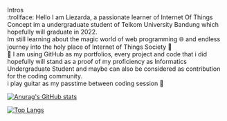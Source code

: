 Intros  
:trollface: 
    Hello I am Liezarda, a passionate learner of Internet Of Things Concept
    im a undergraduate student of Telkom University Bandung which hopefully will graduate in 2022.  
    Im still learning about the magic world of web programming :globe_with_meridians: and endless journey into the holy place of Internet of Things Society :sparkler:  
🔭 I am using GitHub as my portfolios, every project and code that i did hopefully will stand as a proof of my proficiency as Informatics Undergraduate Student and maybe can also be considered as contribution for the coding community.  
    i play guitar as my passtime between coding session 🎸

[![Anurag's GitHub stats](https://github-readme-stats.vercel.app/api?username=liezliez&theme=onedark)](https://github.com/anuraghazra/github-readme-stats)

[![Top Langs](https://github-readme-stats.vercel.app/api/top-langs/?username=liezliez&layout=compact&theme=onedark)](https://github.com/anuraghazra/github-readme-stats)
<!---
liezliez/liezliez is a ✨ special ✨ repository because its `README.md` (this file) appears on your GitHub profile.
You can click the Preview link to take a look at your changes.
--->
